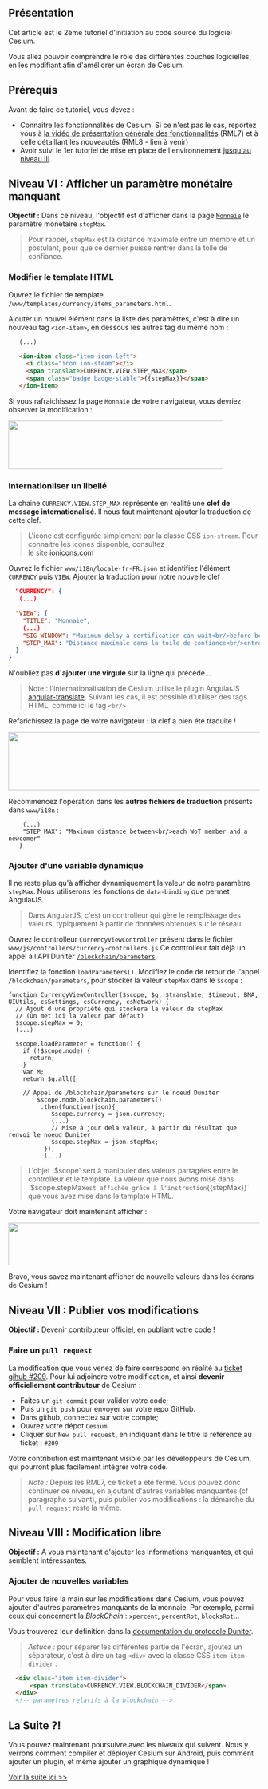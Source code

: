 ## Présentation

Cet article est le 2ème tutoriel d'initiation au code source du logiciel Cesium.

Vous allez pouvoir comprendre le rôle des différentes couches logicielles,
en les modifiant afin d'améliorer un écran de Cesium.

## Prérequis

Avant de faire ce tutoriel, vous devez :
  
 - Connaitre les fonctionnalités de Cesium. Si ce n'est pas le cas, reportez vous à [la vidéo de présentation générale des fonctionnalités](https://www.youtube.com/watch?v=FQzGIzJf9Nw&list=PLr7acQJbh5rzgkXOrCws2bELR8TNRIuv0&index=6) (RML7) et à celle détaillant les nouveautés (RML8 - lien à venir)
 - Avoir suivi le 1er tutoriel de mise en place de l'environnement [jusqu'au niveau III](https://github.com/duniter/cesium/blob/master/doc/fr/development_tutorial.md)

## Niveau VI : Afficher un paramètre monétaire manquant

__Objectif :__ Dans ce niveau, l'objectif est d'afficher dans la page [`Monnaie`](http://g1.duniter.fr/#/app/currency/view/lg/) le paramètre monétaire `stepMax`.

> Pour rappel, `stepMax` est la distance maximale entre un membre et un postulant, pour que ce dernier puisse rentrer dans la toile de confiance.

### Modifier le template HTML

Ouvrez le fichier de template `/www/templates/currency/items_parameters.html`.

Ajouter un nouvel élément dans la liste des paramètres, c'est à dire un nouveau tag `<ion-item>`, en dessous les autres tag du même nom : 

```html
   (...)

   <ion-item class="item-icon-left">
     <i class="icon ion-steam"></i>
     <span translate>CURRENCY.VIEW.STEP_MAX</span>
     <span class="badge badge-stable">{{stepMax}}</span>
   </ion-item>
```

Si vous rafraichissez la page `Monnaie` de votre navigateur, vous devriez observer la modification :

<img src="https://forum.duniter.org/uploads/default/original/2X/1/19a637b1fa847aa5bbb18565737e9e5e28729221.jpg" width="431" height="97">

### Internationliser un libellé

La chaine `CURRENCY.VIEW.STEP_MAX` représente en réalité une **clef de message internationalisé**.
Il nous faut maintenant ajouter la traduction de cette clef.

> L'icone est configurée simplement par la classe CSS `ion-stream`. Pour connaitre les icones disponble, consultez  
le site [ionicons.com](http://ionicons.com/)

Ouvrez le fichier `www/i18n/locale-fr-FR.json` et identifiez l'élément `CURRENCY` puis `VIEW`.
Ajouter la traduction pour notre nouvelle clef :

```json
  "CURRENCY": {
   (...)

  "VIEW": {
    "TITLE": "Monnaie",
    (...)
    "SIG_WINDOW": "Maximum delay a certification can wait<br/>before being expired for non-writing.",
    "STEP_MAX": "Distance maximale dans la toile de confiance<br/>entre chaque membre et un nouvel entrant"
  }
}
```

N'oubliez pas **d'ajouter une virgule** sur la ligne qui précéde...

> Note : l'internationalisation de Cesium utilise le plugin AngularJS [angular-translate](https://github.com/angular-translate/angular-translate).
> Suivant les cas, il est possible d'utiliser des tags HTML, comme ici le tag `<br/>`

Refarichissez la page de votre navigateur : la clef a bien été traduite ! 

<img src="https://forum.duniter.org/uploads/default/original/2X/6/6bd04622dd2eb59f6d716ae9e2f114276e4ca35a.jpg" width="690" height="116">

Recommencez l'opération dans les **autres fichiers de traduction** présents dans `www/i18n` : 

```
    (...)
    "STEP_MAX": "Maximum distance between<br/>each WoT member and a newcomer"
   }  

```

### Ajouter d'une variable dynamique

Il ne reste plus qu'à afficher dynamiquement la valeur de notre paramètre `stepMax`. Nous utiliserons les fonctions de `data-binding` que permet AngularJS.

> Dans AngularJS, c'est un controlleur qui gère le remplissage des valeurs, typiquement à partir de données obtenues sur le réseau.

Ouvrez le controlleur `CurrencyViewController` présent dans le fichier `www/js/controllers/currency-controllers.js`
Ce controlleur fait déjà un appel à l'API Duniter [`/blockchain/parameters`](http://cgeek.fr:9330/blockchain/parameters).

Identifiez la fonction `loadParameters()`.
Modifiez le code de retour de l'appel `/blockchain/parameters`, pour stocker la valeur `stepMax` dans le `$scope` : 

```
function CurrencyViewController($scope, $q, $translate, $timeout, BMA, UIUtils, csSettings, csCurrency, csNetwork) {
  // Ajout d'une propriété qui stockera la valeur de stepMax
  // (On met ici la valeur par défaut)
  $scope.stepMax = 0;
  (...)

  $scope.loadParameter = function() {
    if (!$scope.node) {
      return;
    }
    var M;
    return $q.all([

    // Appel de /blockchain/parameters sur le noeud Duniter
        $scope.node.blockchain.parameters() 
         .then(function(json){
            $scope.currency = json.currency;
            (...)
            // Mise à jour dela valeur, à partir du résultat que renvoi le noeud Duniter
            $scope.stepMax = json.stepMax;
          }),
          (...)
```

> L'objet '$scope' sert à manipuler des valeurs partagées entre le controlleur et le template.
> La valeur que nous avons mise dans `$scope.stepMax` est affichée grâce à l'instruction `{{stepMax}}` que vous avez mise dans le template HTML.

Votre navigateur doit maintenant afficher : 

<img src="https://forum.duniter.org/uploads/default/original/2X/3/3df8cbd2133ea9e9a28855f4b50413846fdf292c.jpg" width="519" height="85">

Bravo, vous savez maintenant afficher de nouvelle valeurs dans les écrans de Cesium !

## Niveau VII : Publier vos modifications

__Objectif :__  Devenir contributeur officiel, en publiant votre code !

### Faire un `pull request`

La modification que vous venez de faire correspond en réalité au [ticket gihub #209](https://github.com/duniter/cesium/issues/209).
Pour lui adjoindre votre modification, et ainsi **devenir officiellement contributeur** de Cesium : 

 * Faites un `git commit` pour valider votre code;
 * Puis un `git push` pour envoyer sur votre repo GitHub.
 * Dans github, connectez sur votre compte;
 * Ouvrez votre dépot `Cesium`
 * Cliquer sur `New pull request`, en indiquant dans le titre la référence au ticket : `#209`

Votre contribution est maintenant visible par les développeurs de Cesium, qui pourront plus facilement intégrer votre code.

> _Note :_ Depuis les RML7, ce ticket a été fermé. Vous pouvez donc continuer ce niveau, en ajoutant d'autres variables manquantes (cf paragraphe suivant), puis 
> publier vos modifications : la démarche du `pull request` reste la même.

## Niveau VIII : Modification libre

__Objectif :__  A vous maintenant d'ajouter les informations manquantes, et qui semblent intéressantes.

### Ajouter de nouvelles variables

Pour vous faire la main sur les modifications dans Cesium, vous pouvez ajouter d'autres paramètres manquants de la monnaie.
Par exemple, parmi ceux qui concernent la _BlockChain_ : `xpercent`, `percentRot`, `blocksRot`...

Vous trouverez leur définition dans la [documentation du protocole Duniter](https://github.com/duniter/duniter/blob/master/doc/Protocol.md#protocol-parameters).

> _Astuce :_ pour séparer les différentes partie de l'écran, ajoutez un séparateur, c'est à dire un tag `<div>` avec la classe CSS `item item-divider` :

```html
  <div class="item item-divider">
      <span translate>CURRENCY.VIEW.BLOCKCHAIN_DIVIDER</span>
  </div>
  <!-- paramètres relatifs à la blockchain -->
```

## La Suite ?!

Vous pouvez maintenant poursuivre avec les niveaux qui suivent. Nous y verrons comment compiler et déployer Cesium sur Android, puis comment ajouter un plugin, et même ajouter un graphique dynamique !

[Voir la suite ici >>](./development_tutorial-03.md)